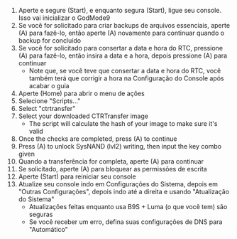 1. Aperte e segure (Start), e enquanto segura (Start), ligue seu console. Isso vai inicializar o GodMode9
2. Se você for solicitado para criar backups de arquivos essenciais, aperte (A) para fazê-lo, então aperte (A) novamente para continuar quando o backup for concluído
3. Se você for solicitado para consertar a data e hora do RTC, pressione (A) para fazê-lo, então insira a data e a hora, depois pressione (A) para continuar
   - Note que, se você teve que consertar a data e hora do RTC, você também terá que corrigir a hora na Configuração do Console após acabar o guia
4. Aperte (Home) para abrir o menu de ações
5. Selecione "Scripts..."
6. Select "ctrtransfer"
7. Select your downloaded CTRTransfer image
   - The script will calculate the hash of your image to make sure it's valid
8. Once the checks are completed, press (A) to continue
9. Press (A) to unlock SysNAND (lvl2) writing, then input the key combo given
10. Quando a transferência for completa, aperte (A) para continuar
11. Se solicitado, aperte (A) para bloquear as permissões de escrita
12. Aperte (Start) para reiniciar seu console
13. Atualize seu console indo em Configurações do Sistema, depois em "Outras Configurações", depois indo até a direita e usando "Atualização do Sistema"
    - Atualizações feitas enquanto usa B9S + Luma (o que você tem) são seguras
    - Se você receber um erro, defina suas configurações de DNS para "Automático"
